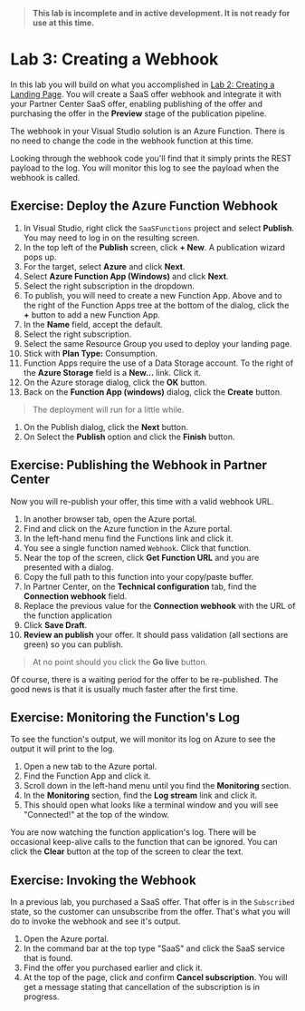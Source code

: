 > **This lab is incomplete and in active development. It is not ready for use at this time.**

# Lab 3: Creating a Webhook

In this lab you will build on what you accomplished in [Lab 2: Creating a Landing Page](../lab2-create-landing-page/README.md). You will create a SaaS offer webhook and integrate it with your Partner Center SaaS offer, enabling publishing of the offer and purchasing the offer in the **Preview** stage of the publication pipeline.

The webhook in your Visual Studio solution is an Azure Function. There is no need to change the code in the webhook function at this time.

Looking through the webhook code you'll find that it simply prints the REST payload to the log. You will monitor this log to see the payload when the webhook is called.

## Exercise: Deploy the Azure Function Webhook

1. In Visual Studio, right click the `SaaSFunctions` project and select **Publish**. You may need to log in on the resulting screen.
1. In the top left of the **Publish** screen, click **+ New**. A publication wizard pops up.
1. For the target, select **Azure** and click **Next**.
1. Select **Azure Function App (Windows)** and click **Next**.
1. Select the right subscription in the dropdown.
1. To publish, you will need to create a new Function App. Above and to the right of the Function Apps tree at the bottom of the dialog, click the **+** button to add a new Function App.
1. In the **Name** field, accept the default.
1. Select the right subscription.
1. Select the same Resource Group you used to deploy your landing page.
1. Stick with **Plan Type:** Consumption.
1. Function Apps require the use of a Data Storage account. To the right of the **Azure Storage** field is a **New...** link. Click it.
1. On the Azure storage dialog, click the **OK** button.
1. Back on the **Function App (windows)** dialog, click the **Create** button.

> The deployment will run for a little while.

1. On the Publish dialog, click the **Next** button.
1. On Select the **Publish** option and click the **Finish** button.

## Exercise: Publishing the Webhook in Partner Center

Now you will re-publish your offer, this time with a valid webhook URL.

1. In another browser tab, open the Azure portal.
1. Find and click on the Azure function in the Azure portal.
1. In the left-hand menu find the Functions link and click it.
1. You see a single function named `Webhook`. Click that function.
1. Near the top of the screen, click **Get Function URL** and you are presented with a dialog.
1. Copy the full path to this function into your copy/paste buffer.
1. In Partner Center, on the **Technical configuration** tab, find the **Connection webhook** field.
1. Replace the previous value for the **Connection webhook** with the URL of the function application
1. Click **Save Draft**.
1. **Review an publish** your offer. It should pass validation (all sections are green) so you can publish.

> At no point should you click the **Go live** button.

Of course, there is a waiting period for the offer to be re-published. The good news is that it is usually much faster after the first time.

## Exercise: Monitoring the Function's Log

To see the function's output, we will monitor its log on Azure to see the output it will print to the log.

1. Open a new tab to the Azure portal.
1. Find the Function App and click it.
1. Scroll down in the left-hand menu until you find the **Monitoring** section.
1. In the **Monitoring** section, find the **Log stream** link and click it.
1. This should open what looks like a terminal window and you will see "Connected!" at the top of the window.

You are now watching the function application's log. There will be occasional keep-alive calls to the function that can be ignored. You can click the **Clear** button at the top of the screen to clear the text.

## Exercise: Invoking the Webhook

In a previous lab, you purchased a SaaS offer. That offer is in the `Subscribed` state, so the customer can unsubscribe  from the offer. That's what you will do to invoke the webhook and see it's output.

1. Open the Azure portal.
1. In the command bar at the top type "SaaS" and click the SaaS service that is found.
1. Find the offer you purchased earlier and click it.
1. At the top of the page, click and confirm **Cancel subscription**. You will get a message stating that cancellation of the subscription is in progress.